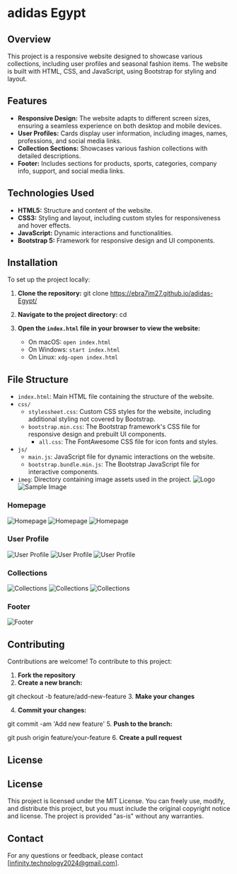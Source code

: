 # adidas Egypt

## Overview

This project is a responsive website designed to showcase various collections, including user profiles and seasonal fashion items. The website is built with HTML, CSS, and JavaScript, using Bootstrap for styling and layout.

## Features

- **Responsive Design:** The website adapts to different screen sizes, ensuring a seamless experience on both desktop and mobile devices.
- **User Profiles:** Cards display user information, including images, names, professions, and social media links.
- **Collection Sections:** Showcases various fashion collections with detailed descriptions.
- **Footer:** Includes sections for products, sports, categories, company info, support, and social media links.

## Technologies Used

- **HTML5:** Structure and content of the website.
- **CSS3:** Styling and layout, including custom styles for responsiveness and hover effects.
- **JavaScript:** Dynamic interactions and functionalities.
- **Bootstrap 5:** Framework for responsive design and UI components.

## Installation

To set up the project locally:

1. **Clone the repository:**
   git clone <https://ebra7im27.github.io/adidas-Egypt/>

2. **Navigate to the project directory:**
   cd <adidas-Egypt>

3. **Open the `index.html` file in your browser to view the website:**
   - On macOS: `open index.html`
   - On Windows: `start index.html`
   - On Linux: `xdg-open index.html`

## File Structure

- `index.html`: Main HTML file containing the structure of the website.
- `css/`
  - `stylessheet.css`: Custom CSS styles for the website, including additional styling not covered by Bootstrap.
  - `bootstrap.min.css`: The Bootstrap framework's CSS file for responsive design and prebuilt UI components.
    - `all.css`: The FontAwesome CSS file for icon fonts and styles.
- `js/`
  - `main.js`: JavaScript file for dynamic interactions on the website.
  - `bootstrap.bundle.min.js`: The Bootstrap JavaScript file for interactive components.
- `imeg`: Directory containing image assets used in the project.
![Logo](images/logo_adidas.png)
![Sample Image](https://www.pexels.com/)
### Homepage

![Homepage](readme-photo/Screenshot%202024-08-13%20032815.png)
![Homepage](readme-photo/Screenshot%202024-08-13%20032929.png)
![Homepage](readme-photo/Screenshot%202024-08-13%20032955.png)
### User Profile

![User Profile](readme-photo/Screenshot%202024-08-13%20033336.png)
![User Profile](readme-photo/Screenshot%202024-08-13%20033432.png)
![User Profile](readme-photo/Screenshot%202024-08-13%20033502.png)
### Collections

![Collections](readme-photo/Screenshot%202024-08-13%20033829.png)
![Collections](readme-photo/Screenshot%202024-08-13%20033946.png)
![Collections](readme-photo/Screenshot%202024-08-13%20034021.png)
### Footer

![Footer](readme-photo/Screenshot%202024-08-13%20034551.png)
## Contributing

Contributions are welcome! To contribute to this project:

1. **Fork the repository**
2. **Create a new branch:**

git checkout -b feature/add-new-feature
3. **Make your changes**

4. **Commit your changes:**

git commit -am 'Add new feature'
5. **Push to the branch:**

git push origin feature/your-feature
6. **Create a pull request**

## License

## License

This project is licensed under the MIT License. You can freely use, modify, and distribute this project, but you must include the original copyright notice and license. The project is provided "as-is" without any warranties.
## Contact

For any questions or feedback, please contact [infinity.technology2024@gmail.com].
